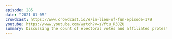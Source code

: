 ```yaml
---
episode: 285
date: "2021-01-05"
crowdcast: https://www.crowdcast.io/e/in-lieu-of-fun-episode-179
youtube: https://www.youtube.com/watch?v=sVftu_R3JZU
summary: Discussing the count of electoral votes and affiliated protests in DC
---
```

